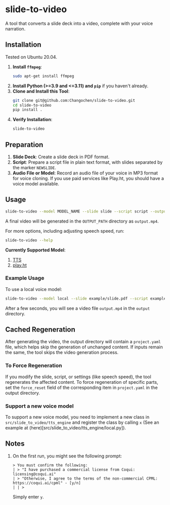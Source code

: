 # slide-to-video

A tool that converts a slide deck into a video, complete with your voice narration.

## Installation
Tested on Ubuntu 20.04.

1. **Install `ffmpeg`**:
    ```bash
    sudo apt-get install ffmpeg
    ```
2. **Install Python (>=3.9 and <=3.11) and `pip`** if you haven't already.
3. **Clone and Install this Tool**:
    ```bash
    git clone git@github.com:Changochen/slide-to-video.git
    cd slide-to-video
    pip install .
    ```
4. **Verify Installation**:
    ```bash
    slide-to-video
    ```

## Preparation
1. **Slide Deck**: Create a slide deck in PDF format.
2. **Script**: Prepare a script file in plain text format, with slides separated by the marker `NEWSLIDE`.
3. **Audio File or Model**: Record an audio file of your voice in MP3 format for voice cloning. If you use paid services like Play.ht, you should have a voice model available.

## Usage
```bash
slide-to-video --model MODEL_NAME --slide slide --script script --output-dir OUTPUT_PATH --config ADDITIONAL_CONFIG.yaml
```
A final video will be generated in the `OUTPUT_PATH` directory as `output.mp4`.

For more options, including adjusting speech speed, run:
```bash
slide-to-video --help
```

**Currently Supported Model**:
1. [TTS](https://github.com/coqui-ai/TTS)
2. [play.ht](https://play.ht/)

### Example Usage
To use a local voice model:
```bash
slide-to-video --model local --slide example/slide.pdf --script example/script.txt --voice example/sample.mp3 --output-dir output
```

After a few seconds, you will see a video file `output.mp4` in the `output` directory.

## Cached Regeneration
After generating the video, the output directory will contain a `project.yaml` file, which helps skip the generation of unchanged content. If inputs remain the same, the tool skips the video generation process.

### To Force Regeneration
If you modify the slide, script, or settings (like speech speed), the tool regenerates the affected content. To force regeneration of specific parts, set the `force_reset` field of the corresponding item in `project.yaml` in the output directory.

### Support a new voice model
To support a new voice model, you need to implement a new class in `src/slide_to_video/tts_engine` and register the class by calling `x` (See an example at (here)[src/slide_to_video/tts_engine/local.py]).

## Notes
1. On the first run, you might see the following prompt:
    ```
    > You must confirm the following:
    | > "I have purchased a commercial license from Coqui: licensing@coqui.ai"
    | > "Otherwise, I agree to the terms of the non-commercial CPML: https://coqui.ai/cpml" - [y/n]
    | | > 
    ```
    Simply enter `y`.
